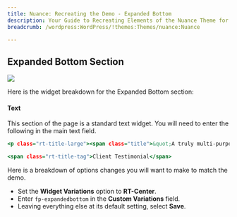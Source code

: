 ```yaml
---
title: Nuance: Recreating the Demo - Expanded Bottom
description: Your Guide to Recreating Elements of the Nuance Theme for WordPress
breadcrumb: /wordpress:WordPress/!themes:Themes/nuance:Nuance

---
```


Expanded Bottom Section
-----

![][demo]

Here is the widget breakdown for the Expanded Bottom section:

#### Text

This section of the page is a standard text widget. You will need to enter the following in the main text field.

~~~ .html
<p class="rt-title-large"><span class="title">&quot;A truly multi-purposed design, Nuance is suitable for corporate, creative or several other web environments.&quot;</span></p>

<span class="rt-title-tag">Client Testimonial</span>
~~~

Here is a breakdown of options changes you will want to make to match the demo.

* Set the **Widget Variations** option to **RT-Center**.
* Enter `fp-expandedbottom` in the **Custom Variations** field.
* Leaving everything else at its default setting, select **Save**.

[demo]: assets/demo_7.jpeg
[roksprocket]: ../../plugins/roksprocket/
